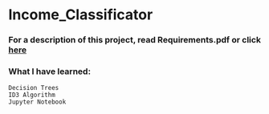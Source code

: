 # Income_Classificator
### For a description of this project, read Requirements.pdf or click [here](https://github.com/fxnolimit/WebSocket_prototype/blob/master/README.pdf)

### What I have learned:
  
    Decision Trees  
    ID3 Algorithm
    Jupyter Notebook
    
